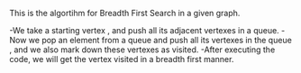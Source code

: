 This is the algortihm for Breadth First Search in a given graph.

-We take a starting vertex , and push all its adjacent vertexes in a queue.
-Now we pop an element from a queue and push all its vertexes in the queue , and we also mark down these vertexes as visited.
-After executing the code, we will get the vertex visited in a breadth first manner.
